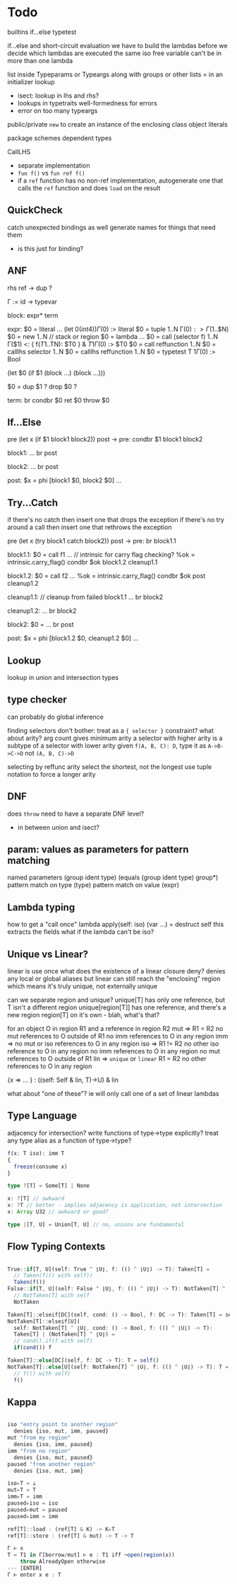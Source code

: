 # Todo

builtins
  if...else
  typetest

if...else and short-circuit evaluation
  we have to build the lambdas before we decide which lambdas are executed
  the same iso free variable can't be in more than one lambda

list inside Typeparams or Typeargs along with groups or other lists
= in an initializer
lookup
- isect: lookup in lhs and rhs?
- lookups in typetraits
well-formedness for errors
- error on too many typeargs

public/private
`new` to create an instance of the enclosing class
object literals

package schemes
dependent types

CallLHS
- separate implementation
- `fun f()` vs `fun ref f()`
- if a `ref` function has no non-ref implementation, autogenerate one that calls the `ref` function and does `load` on the result

## QuickCheck

catch unexpected bindings as well
generate names for things that need them
- is this just for binding?

## ANF

rhs ref -> dup ?

Γ := id -> typevar

block: expr* term

expr:
  $0 = literal ...
    (let $0 (int 4))
    Γ($0) :> literal
  $0 = tuple $1..$N
    Γ($0) :> Γ($1..$N)
  $0 = new $1..$N // stack or region
  $0 = lambda ...
  $0 = call (selector f) $1..$N
    Γ($1) <: { f($T1..$TN): $T0 } & $T1
    Γ($0) :> $T0
  $0 = call reffunction $1..$N
  $0 = calllhs selector $1..$N
  $0 = calllhs reffunction $1..$N
  $0 = typetest T $1
    Γ($0) :> Bool

  (let $0 (if $1 (block ...) (block ...)))

  $0 = dup $1 ?
  drop $0 ?

term:
  br <label>
  condbr $0 <label> <label>
  ret $0
  throw $0

## If...Else

pre (let x (if $1 block1 block2)) post
->
  pre:
    condbr $1 block1 block2

  block1:
    ...
    br post

  block2:
    ...
    br post

  post:
    $x = phi [block1 $0, block2 $0]
    ...

## Try...Catch

if there's no catch then insert one that drops the exception
if there's no try around a call then insert one that rethrows the exception

pre (let x (try block1 catch block2)) post
->
  pre:
    br block1.1

  block1.1:
    $0 = call f1 ...
    // intrinsic for carry flag checking?
    %ok = intrinsic.carry_flag()
    condbr $ok block1.2 cleanup1.1

  block1.2:
    $0 = call f2 ...
    %ok = intrinsic.carry_flag()
    condbr $ok post cleanup1.2

  cleanup1.1:
    // cleanup from failed block1.1
    ...
    br block2

  cleanup1.2:
    ...
    br block2

  block2:
    $0 = ...
    br post

  post:
    $x = phi [block1.2 $0, cleanup1.2 $0]
    ...

## Lookup

lookup in union and intersection types

## type checker

can probably do global inference

finding selectors
  don't bother: treat as a `{ selector }` constraint?
  what about arity?
    arg count gives minimum arity
    a selector with higher arity is a subtype of a selector with lower arity
    given `f(A, B, C): D`, type it as `A->B->C->D` not `(A, B, C)->D`

selecting by reffunc arity
  select the shortest, not the longest
  use tuple notation to force a longer arity

## DNF

does `throw` need to have a separate DNF level?
- in between union and isect?

## param: values as parameters for pattern matching

named parameters
  (group ident type)
  (equals (group ident type) group*)
pattern match on type
  (type)
pattern match on value
  (expr)

## Lambda typing

how to get a "call once" lambda
  apply(self: iso)
    (var ...) = destruct self
  this extracts the fields
  what if the lambda can't be iso?

## Unique vs Linear?

linear is use once
what does the existence of a linear closure deny?
  denies any local or global aliases
  but linear can still reach the "enclosing" region
  which means it's truly unique, not externally unique

can we separate region and unique?
  unique[T] has only one reference, but T isn't a different region
  unique[region[T]] has one reference, and there's a new region
  region[T] on it's own - blah, what's that?

for an object O in region R1
and a reference in region R2
  mut =>
    R1 = R2
    no mut references to O outside of R1
    no imm references to O in any region
  imm =>
    no mut or iso references to O in any region
  iso =>
    R1 != R2
    no other iso reference to O in any region
    no imm references to O in any region
    no mut references to O outside of R1
  lin => `unique` or `linear`
    R1 = R2
    no other references to O in any region

{x => ... } : ((self: Self & lin, T)->U) & lin

what about "one of these"?
  ie will only call one of a set of linear lambdas

## Type Language

adjacency for intersection?
write functions of type->type explicitly?
  treat any type alias as a function of type->type?

```ts
f(x: T iso): imm T
{
  freeze(consume x)
}

type ?[T] = Some[T] | None

x: ?[T] // awkward
x: ?T // better - implies adjacency is application, not intersection
x: Array U32 // awkward or good?

type |[T, U] = Union[T, U] // no, unions are fundamental

```

## Flow Typing Contexts

```ts

True::if[T, U](self: True ^ ⌊U⌋, f: (() ^ ⌊U⌋) -> T): Taken[T] =
  // Taken(f(() with self))
  Taken(f())
False::if[T, U](self: False ^ ⌊U⌋, f: (() ^ ⌊U⌋) -> T): NotTaken[T] ^ ⌊U⌋ =
  // NotTaken[T] with self
  NotTaken

Taken[T]::elseif[DC](self, cond: () -> Bool, f: DC -> T): Taken[T] = self
NotTaken[T]::elseif[U](
  self: NotTaken[T] ^ ⌊U⌋, cond: () -> Bool, f: (() ^ ⌊U⌋) -> T):
  Taken[T] | (NotTaken[T] ^ ⌊U⌋) =
  // cond().if(f with self)
  if(cond()) f

Taken[T]::else[DC](self, f: DC -> T): T = self()
NotTaken[T]::else[U](self: NotTaken[T] ^ ⌊U⌋, f: (() ^ ⌊U⌋) -> T): T =
  // f(() with self)
  f()

```

## Kappa

```ts

iso "entry point to another region"
  denies {iso, mut, imm, paused}
mut "from my region"
  denies {iso, imm, paused}
imm "from no region"
  denies {iso, mut, paused}
paused "from another region"
  denies {iso, mut, imm}

iso▹T = ⊥
mut▹T = T
imm▹T = imm
paused▹iso = iso
paused▹mut = paused
paused▹imm = imm

ref[T]::load : (ref[T] & K) -> K▹T
ref[T]::store : (ref[T] & mut) -> T -> T

Γ ⊢ x 
T = T1 in Γ[borrow/mut] ⊢ e : T1 iff ¬open(region(x))
    throw AlreadyOpen otherwise
--- [ENTER]
Γ ⊢ enter x e : T

```
